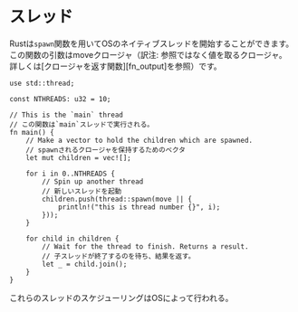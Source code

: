<!--
# Threads
-->
# スレッド

<!--
Rust provides a mechanism for spawning native OS threads via the `spawn`
function, the argument of this function is a moving closure.
-->
Rustは`spawn`関数を用いてOSのネイティブスレッドを開始することができます。この関数の引数はmoveクロージャ（訳注: 参照ではなく値を取るクロージャ。　詳しくは[クロージャを返す関数][fn_output]を参照）です。

```rust,editable
use std::thread;

const NTHREADS: u32 = 10;

// This is the `main` thread
// この関数は`main`スレッドで実行される。
fn main() {
    // Make a vector to hold the children which are spawned.
    // spawnされるクロージャを保持するためのベクタ
    let mut children = vec![];

    for i in 0..NTHREADS {
        // Spin up another thread
        // 新しいスレッドを起動
        children.push(thread::spawn(move || {
            println!("this is thread number {}", i);
        }));
    }

    for child in children {
        // Wait for the thread to finish. Returns a result.
        // 子スレッドが終了するのを待ち、結果を返す。
        let _ = child.join();
    }
}
```

<!--
These threads will be scheduled by the OS.
-->
これらのスレッドのスケジューリングはOSによって行われる。
